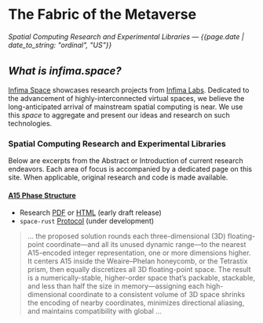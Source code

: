 # The Fabric of the Metaverse

###### Spatial Computing Research and Experimental Libraries &mdash; {{page.date | date_to_string: "ordinal", "US"}}

## _What is infima.space?_

[Infima Space](https://infima.space) showcases research projects from [Infima Labs](https://infimalabs.com). Dedicated to the
advancement of highly-interconnected virtual spaces, we believe the long-anticipated arrival of mainstream spatial computing is
near. We use this _space_ to aggregate and present our ideas and research on such technologies.

### Spatial Computing Research and Experimental Libraries

Below are excerpts from the Abstract or Introduction of current research endeavors. Each area of focus is accompanied by a
dedicated page on this site. When applicable, original research and code is made available.

#### [A15 Phase Structure](/A15)

* Research [PDF](/A15.pdf) or [HTML](/A15) (early draft release)
* `space-rust` [Protocol](https://github.com/infimalabs/space-rust) (under development)

> ... the proposed solution rounds each three-dimensional (3D) floating-point coordinate—and all its unused dynamic range—to the
> nearest A15-encoded integer representation, one or more dimensions higher. It centers A15 inside the Weaire–Phelan honeycomb,
> or the Tetrastix prism, then equally discretizes all 3D floating-point space. The result is a numerically-stable, higher-order
> space that’s packable, stackable, and less than half the size in memory—assigning each high-dimensional coordinate to a
> consistent volume of 3D space shrinks the encoding of nearby coordinates, minimizes directional aliasing, and maintains
> compatibility with global ...
